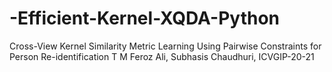# -Efficient-Kernel-XQDA-Python
Cross-View Kernel Similarity Metric Learning Using Pairwise Constraints for Person Re-identification T M Feroz Ali, Subhasis Chaudhuri, ICVGIP-20-21 
